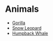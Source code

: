 # Animals

 - [Gorilla](/gorilla.md)
 - [Snow Leopard](/snowLeopard.md)
 - [Humpback Whale](/humpbackWhale.md)